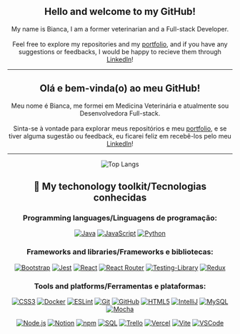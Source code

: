 <div align="center">
  
## Hello and welcome to my GitHub!
My name is Bianca, I am a former veterinarian and a Full-stack Developer. 
<br><br>
Feel free to explore my repositories and my <a href="https://biancashiromoto.github.io/" target="_blank">portfolio</a>, and if you have any suggestions or feedbacks, I would be happy to recieve them through <a href="https://www.linkedin.com/in/bshiromoto/" target="_blank">LinkedIn</a>!

<hr>

## Olá e bem-vinda(o) ao meu GitHub!
Meu nome é Bianca, me formei em Medicina Veterinária e atualmente sou Desenvolvedora Full-stack.
<br><br>
Sinta-se à vontade para explorar meus repositórios e meu <a href="https://biancashiromoto.github.io/" target="_blank">portfolio</a>, e se tiver alguma sugestão ou feedback, eu ficarei feliz em recebê-los pelo meu <a href="https://www.linkedin.com/in/bshiromoto/" target="_blank">LinkedIn</a>!

<hr>

![Top Langs](https://github-readme-stats.vercel.app/api/top-langs/?username=biancashiromoto&layout=compact)

## 🧰 My techonology toolkit/Tecnologias conhecidas

### Programming languages/Linguagens de programação:
[![Java](https://img.shields.io/badge/java-%23ED8B00.svg?style=for-the-badge&logo=openjdk&logoColor=white)]()
[![JavaScript](https://img.shields.io/badge/JavaScript-323330?style=for-the-badge&logo=javascript&logoColor=F7DF1E)]()
[![Python](https://img.shields.io/badge/Python-FFD43B?style=for-the-badge&logo=python&logoColor=blue)]()

### Frameworks and libraries/Frameworks e bibliotecas:
[![Bootstrap](https://img.shields.io/badge/Bootstrap-563D7C?style=for-the-badge&logo=bootstrap&logoColor=white)]()
[![Jest](https://img.shields.io/badge/Jest-C21325?style=for-the-badge&logo=jest&logoColor=white)]()
[![React](https://img.shields.io/badge/React-20232A?style=for-the-badge&logo=react&logoColor=61DAFB)]()
[![React Router](https://img.shields.io/badge/React_Router-CA4245?style=for-the-badge&logo=react-router&logoColor=white)]()
[![Testing-Library](https://img.shields.io/badge/-TestingLibrary-%23E33332?style=for-the-badge&logo=testing-library&logoColor=white)]()
[![Redux](https://img.shields.io/badge/Redux-593D88?style=for-the-badge&logo=redux&logoColor=white)]()

### Tools and platforms/Ferramentas e plataformas:
[![CSS3](https://img.shields.io/badge/CSS3-1572B6?style=for-the-badge&logo=css3&logoColor=white)]()
[![Docker](https://img.shields.io/badge/Docker-2CA5E0?style=for-the-badge&logo=docker&logoColor=white)]()
[![ESLint](https://img.shields.io/badge/eslint-3A33D1?style=for-the-badge&logo=eslint&logoColor=white)]()
[![Git](https://img.shields.io/badge/Git-E44C30?style=for-the-badge&logo=git&logoColor=white)]()
[![GitHub](https://img.shields.io/badge/GitHub-100000?style=for-the-badge&logo=github&logoColor=white)]()
[![HTML5](https://img.shields.io/badge/HTML5-E34F26?style=for-the-badge&logo=html5&logoColor=white)]()
[![IntelliJ](https://img.shields.io/badge/IntelliJ_IDEA-000000.svg?style=for-the-badge&logo=intellij-idea&logoColor=white)]()
[![MySQL](https://img.shields.io/badge/MySQL-005C84?style=for-the-badge&logo=mysql&logoColor=white)]()
[![Mocha](https://img.shields.io/badge/Mocha-8D6748?style=for-the-badge&logo=mocha&logoColor=white)]()
<!----[![MongoDB](https://img.shields.io/badge/MongoDB-47A248?style=for-the-badge&logo=mongodb&logoColor=white)]()------> 
[![Node.js](https://img.shields.io/badge/Node.js-339933?style=for-the-badge&logo=node.js&logoColor=white)]()
[![Notion](https://img.shields.io/badge/Notion-000000?style=for-the-badge&logo=notion&logoColor=white)]()
[![npm](https://img.shields.io/badge/npm-CB3837?style=for-the-badge&logo=npm&logoColor=white)]()
[![SQL](https://img.shields.io/badge/SQL-003B57?style=for-the-badge&logo=sql&logoColor=white)]()
[![Trello](https://img.shields.io/badge/Trello-0052CC?style=for-the-badge&logo=trello&logoColor=white)]()
[![Vercel](https://img.shields.io/badge/Vercel-000000?style=for-the-badge&logo=vercel&logoColor=white)]()
[![Vite](https://img.shields.io/badge/Vite-B73BFE?style=for-the-badge&logo=vite&logoColor=FFD62E)]()
[![VSCode](https://img.shields.io/badge/VSCode-0078D4?style=for-the-badge&logo=visual%20studio%20code&logoColor=white)]()

</div>
